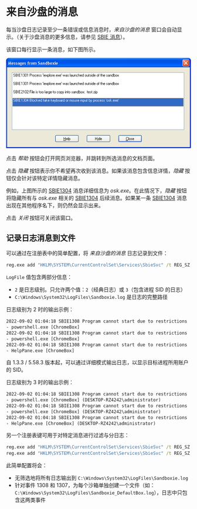 # 来自沙盘的消息

每当沙盘日志记录至少一条错误或信息消息时，_来自沙盘的消息_ 窗口会自动显示。（关于沙盘消息的更多信息，请参见 [SBIE 消息](SBIEMessages.md)）。

该窗口每行显示一条消息，如下图所示。

![](../Media/MessagesFromSandboxie.png)

点击 _帮助_ 按钮会打开网页浏览器，并跳转到所选消息的文档页面。

点击 _隐藏_ 按钮表示你不希望再次收到该消息。如果该消息包含信息详情，_隐藏_ 按钮仅会针对该特定详情隐藏消息。

例如，上图所示的 [SBIE1304](SBIE1304.md) 消息详细信息为 _osk.exe_。在此情况下，_隐藏_ 按钮将隐藏所有与 _osk.exe_ 相关的 [SBIE1304](SBIE1304.md) 后续消息。如果某一条 [SBIE1304](SBIE1304.md) 消息出现在其他程序名下，则仍然会显示出来。

点击 _关闭_ 按钮可关闭该窗口。

## 记录日志消息到文件

可以通过在注册表中的简单配置，将 _来自沙盘的消息_ 日志记录到文件：

```cmd
reg.exe add "HKLM\SYSTEM\CurrentControlSet\Services\SbieSvc" /t REG_SZ /v LogFile /d "2;C:\Windows\System32\LogFiles\Sandboxie.log" /f
```

`LogFile` 值包含两部分信息：

- `2` 是日志级别。只允许两个值：`2`（经典日志）或 `3`（包含进程 SID 的日志）
- `C:\Windows\System32\LogFiles\Sandboxie.log` 是日志的完整路径

日志级别为 2 时的输出示例：
```
2022-09-02 01:04:18 SBIE1308 Program cannot start due to restrictions - powershell.exe [ChromeBox]
2022-09-02 01:04:18 SBIE1308 Program cannot start due to restrictions - powershell.exe [ChromeBox]
2022-09-02 01:04:18 SBIE1308 Program cannot start due to restrictions - HelpPane.exe [ChromeBox]
```

自 1.3.3 / 5.58.3 版本起，可以通过详细模式输出日志，以显示目标进程所用账户的 SID。

日志级别为 3 时的输出示例：
```
2022-09-02 01:04:18 SBIE1308 Program cannot start due to restrictions - powershell.exe [ChromeBox] (DESKTOP-RZ4242\administrator)
2022-09-02 01:04:18 SBIE1308 Program cannot start due to restrictions - powershell.exe [ChromeBox] (DESKTOP-RZ4242\administrator)
2022-09-02 01:04:18 SBIE1308 Program cannot start due to restrictions - HelpPane.exe [ChromeBox] (DESKTOP-RZ4242\administrator)
```

另一个注册表键可用于对特定消息进行过滤与分日志：

```cmd
reg.exe add "HKLM\SYSTEM\CurrentControlSet\Services\SbieSvc" /t REG_SZ /v LogFile /d "2;C:\Windows\System32\LogFiles\Sandboxie.log" /f
reg.exe add "HKLM\SYSTEM\CurrentControlSet\Services\SbieSvc" /t REG_SZ /v MultiLog /d "1308,1307" /f
```

此简单配置将会：

- 无筛选地将所有日志输出到 `C:\Windows\System32\LogFiles\Sandboxie.log`
- 针对事件 1308 和 1307，为每个沙箱单独创建一个文件（如：`C:\Windows\System32\LogFiles\Sandboxie_DefaultBox.log`），日志中只包含这两类事件